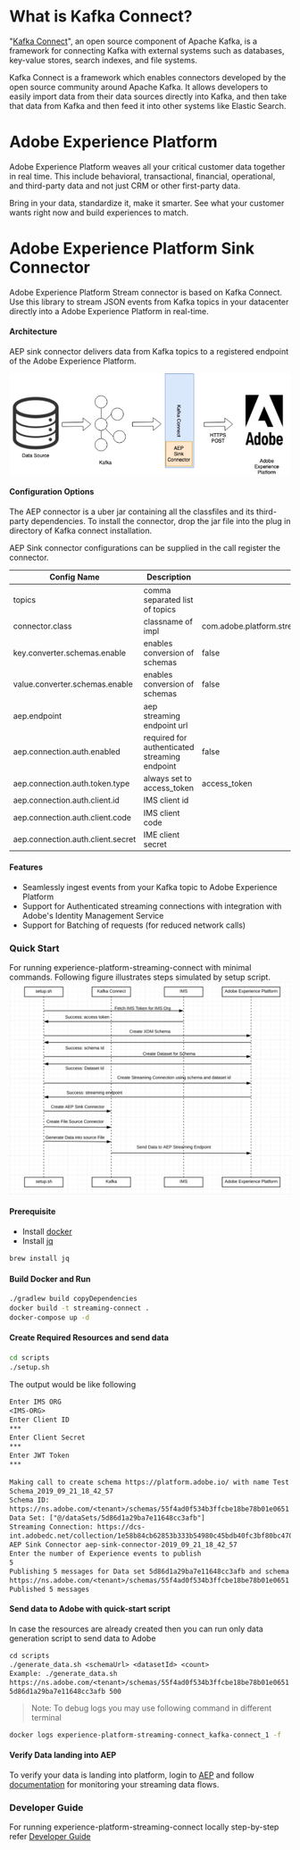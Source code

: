 # What is Kafka Connect?

"[Kafka Connect](https://docs.confluent.io/current/connect/index.html)", an open source component of Apache Kafka, is a framework for connecting Kafka with external systems such as databases, key-value stores, search indexes, and file systems.

Kafka Connect is a framework which enables connectors developed by the open source community around Apache Kafka. It allows developers to easily import data from their data sources directly into Kafka, and then take that data from Kafka and then feed it into other systems like Elastic Search.

# Adobe Experience Platform

Adobe Experience Platform weaves all your critical customer data together in real time. This include behavioral, transactional, financial, operational, and third-party data and not just CRM or other first-party data.

Bring in your data, standardize it, make it smarter. See what your customer wants right now and build experiences to match.
 
# Adobe Experience Platform Sink Connector

Adobe Experience Platform Stream connector is based on Kafka Connect. Use this library to stream JSON events from Kafka topics in your datacenter directly into a Adobe Experience Platform in real-time.

#### Architecture

AEP sink connector delivers data from Kafka topics to a registered endpoint of the Adobe Experience Platform.

![AEP Sink Connector](./docs/resources/aep_sink_connector.png)

#### Configuration Options

The AEP connector is a uber jar containing all the classfiles and its third-party dependencies.
To install the connector, drop the jar file into the plug in directory of Kafka connect installation.

AEP Sink connector configurations can be supplied in the call register the connector.


| Config Name                       | Description                                   | Default                                                 | Required | Example |
|-----------------------------------|-----------------------------------------------|---------------------------------------------------------|----------|---------|
| topics                            | comma separated list of topics                |                                                         | yes      |         |
| connector.class                   | classname of impl                             | com.adobe.platform.streaming.sink.impl.AEPSinkConnector | yes      |         |
| key.converter.schemas.enable      | enables conversion of schemas                 | false                                                   | no       |         |
| value.converter.schemas.enable    | enables conversion of schemas                 | false                                                   | no       |         |
| aep.endpoint                      | aep streaming endpoint url                    |                                                         | yes      |         |
| aep.connection.auth.enabled       | required for authenticated streaming endpoint | false                                                   | no       |         |
| aep.connection.auth.token.type    | always set to access_token                    | access_token                                            | no       |         |
| aep.connection.auth.client.id     | IMS client id                                 |                                                         | no       |         |
| aep.connection.auth.client.code   | IMS client code                               |                                                         | no       |         |
| aep.connection.auth.client.secret | IME client secret                             |                                                         |          |         |

#### Features

* Seamlessly ingest events from your Kafka topic to Adobe Experience Platform
* Support for Authenticated streaming connections with integration with Adobe's Identity Management Service 
* Support for Batching of requests (for reduced network calls)


### Quick Start
For running experience-platform-streaming-connect with minimal commands. Following figure illustrates steps simulated by setup script.
![AEP Sink Connector setup](./docs/resources/aep_sink_connector_setup.png)

#### Prerequisite
* Install [docker][docker]
* Install [jq][jq-tool]
```bash
brew install jq
```

#### Build Docker and Run
```bash
./gradlew build copyDependencies
docker build -t streaming-connect .
docker-compose up -d
```

#### Create Required Resources and send data
```bash
cd scripts
./setup.sh
```
The output would be like following
```
Enter IMS ORG
<IMS-ORG>
Enter Client ID
***
Enter Client Secret
***
Enter JWT Token
***

Making call to create schema https://platform.adobe.io/ with name Test Schema_2019_09_21_18_42_57
Schema ID: https://ns.adobe.com/<tenant>/schemas/55f4ad0f534b3ffcbe18be78b01e0651
Data Set: ["@/dataSets/5d86d1a29ba7e11648cc3afb"]
Streaming Connection: https://dcs-int.adobedc.net/collection/1e58b84cb62853b333b54980c45bdb40fc3bf80bc47022da0f76eececb2f9237
AEP Sink Connector aep-sink-connector-2019_09_21_18_42_57
Enter the number of Experience events to publish
5
Publishing 5 messages for Data set 5d86d1a29ba7e11648cc3afb and schema https://ns.adobe.com/<tenant>/schemas/55f4ad0f534b3ffcbe18be78b01e0651
Published 5 messages
```

#### Send data to Adobe with quick-start script
In case the resources are already created then you can run only data generation script to send data to Adobe
```
cd scripts
./generate_data.sh <schemaUrl> <datasetId> <count>
Example: ./generate_data.sh https://ns.adobe.com/<tenant>/schemas/55f4ad0f534b3ffcbe18be78b01e0651 5d86d1a29ba7e11648cc3afb 500
```

> Note: To debug logs you may use following command in different terminal
```bash
docker logs experience-platform-streaming-connect_kafka-connect_1 -f
```

#### Verify Data landing into AEP
To verify your data is landing into platform, login to [AEP][aep] and follow [documentation][monitor-streaming-data-flows] for monitoring your streaming data flows.

### Developer Guide
For running experience-platform-streaming-connect locally step-by-step refer [Developer Guide](./DEVELOPER_GUIDE.md)

[aep]: https://platform.adobe.com
[docker]: https://www.docker.com/
[jq-tool]: https://stedolan.github.io/jq/download/
[monitor-streaming-data-flows]: https://www.adobe.io/apis/experienceplatform/home/data-ingestion/data-ingestion-services.html#!api-specification/markdown/narrative/technical_overview/streaming_ingest/e2e-monitor-streaming-data-flows.md
